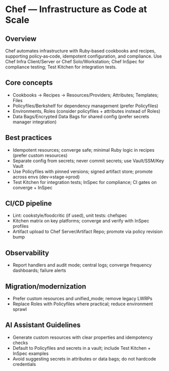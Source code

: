 # Chef — Infrastructure as Code at Scale

## Overview
Chef automates infrastructure with Ruby‑based cookbooks and recipes, supporting policy‑as‑code,
idempotent configuration, and compliance. Use Chef Infra Client/Server or Chef Solo/Workstation;
Chef InSpec for compliance testing; Test Kitchen for integration tests.

## Core concepts
- Cookbooks → Recipes → Resources/Providers; Attributes; Templates; Files
- Policyfiles/Berkshelf for dependency management (prefer Policyfiles)
- Environments, Roles (consider policyfiles + attributes instead of Roles)
- Data Bags/Encrypted Data Bags for shared config (prefer secrets manager integration)

## Best practices
- Idempotent resources; converge safe; minimal Ruby logic in recipes (prefer custom resources)
- Separate config from secrets; never commit secrets; use Vault/SSM/Key Vault
- Use Policyfiles with pinned versions; signed artifact store; promote across envs (dev→stage→prod)
- Test Kitchen for integration tests; InSpec for compliance; CI gates on converge + InSpec

## CI/CD pipeline
- Lint: cookstyle/foodcritic (if used), unit tests: chefspec
- Kitchen matrix on key platforms; converge and verify with InSpec profiles
- Artifact upload to Chef Server/Artifact Repo; promote via policy revision bump

## Observability
- Report handlers and audit mode; central logs; converge frequency dashboards; failure alerts

## Migration/modernization
- Prefer custom resources and unified_mode; remove legacy LWRPs
- Replace Roles with Policyfiles where practical; reduce environment sprawl

## AI Assistant Guidelines
- Generate custom resources with clear properties and idempotency checks
- Default to Policyfiles and secrets in a vault; include Test Kitchen + InSpec examples
- Avoid suggesting secrets in attributes or data bags; do not hardcode credentials

